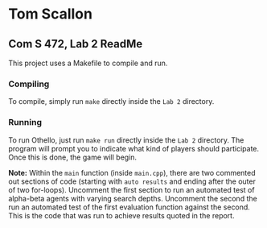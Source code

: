 # Tom Scallon
## Com S 472, Lab 2 ReadMe

This project uses a Makefile to compile and run.

### Compiling

To compile, simply run `make` directly inside the `Lab 2` directory.

### Running

To run Othello, just run `make run` directly inside the `Lab 2` directory. The program will prompt you to indicate what kind of players should participate. Once this is done, the game will begin.

**Note:** Within the `main` function (inside `main.cpp`), there are two commented out sections of code (starting with `auto results` and ending after the outer of two for-loops). Uncomment the first section to run an automated test of alpha-beta agents with varying search depths. Uncomment the second the run an automated test of the first evaluation function against the second. This is the code that was run to achieve results quoted in the report.
